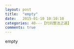 ```yaml
---
layout: post
title:  "empty"
date:   2015-01-10 10:10:10
categories: 40---【代码整洁之道】
comments: true
---
```

empty
